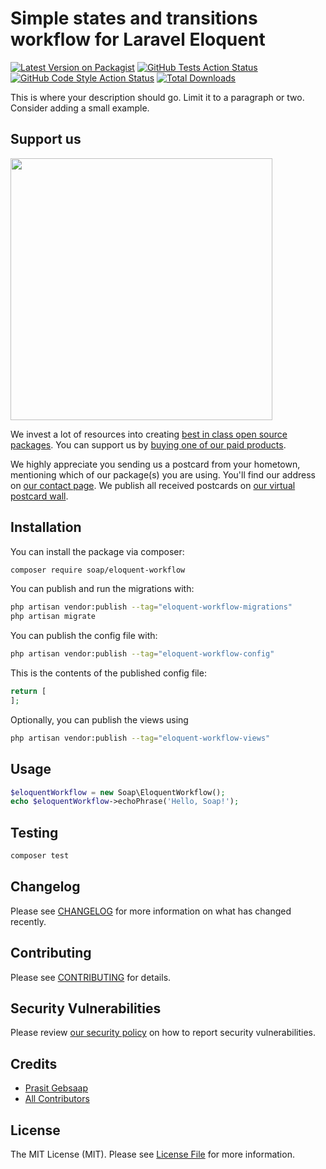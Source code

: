 # Simple states and transitions workflow for Laravel Eloquent

[![Latest Version on Packagist](https://img.shields.io/packagist/v/soap/eloquent-workflow.svg?style=flat-square)](https://packagist.org/packages/soap/eloquent-workflow)
[![GitHub Tests Action Status](https://img.shields.io/github/actions/workflow/status/soap/eloquent-workflow/run-tests.yml?branch=main&label=tests&style=flat-square)](https://github.com/soap/eloquent-workflow/actions?query=workflow%3Arun-tests+branch%3Amain)
[![GitHub Code Style Action Status](https://img.shields.io/github/actions/workflow/status/soap/eloquent-workflow/fix-php-code-style-issues.yml?branch=main&label=code%20style&style=flat-square)](https://github.com/soap/eloquent-workflow/actions?query=workflow%3A"Fix+PHP+code+style+issues"+branch%3Amain)
[![Total Downloads](https://img.shields.io/packagist/dt/soap/eloquent-workflow.svg?style=flat-square)](https://packagist.org/packages/soap/eloquent-workflow)

This is where your description should go. Limit it to a paragraph or two. Consider adding a small example.

## Support us

[<img src="https://github-ads.s3.eu-central-1.amazonaws.com/eloquent-workflow.jpg?t=1" width="419px" />](https://spatie.be/github-ad-click/eloquent-workflow)

We invest a lot of resources into creating [best in class open source packages](https://spatie.be/open-source). You can support us by [buying one of our paid products](https://spatie.be/open-source/support-us).

We highly appreciate you sending us a postcard from your hometown, mentioning which of our package(s) you are using. You'll find our address on [our contact page](https://spatie.be/about-us). We publish all received postcards on [our virtual postcard wall](https://spatie.be/open-source/postcards).

## Installation

You can install the package via composer:

```bash
composer require soap/eloquent-workflow
```

You can publish and run the migrations with:

```bash
php artisan vendor:publish --tag="eloquent-workflow-migrations"
php artisan migrate
```

You can publish the config file with:

```bash
php artisan vendor:publish --tag="eloquent-workflow-config"
```

This is the contents of the published config file:

```php
return [
];
```

Optionally, you can publish the views using

```bash
php artisan vendor:publish --tag="eloquent-workflow-views"
```

## Usage

```php
$eloquentWorkflow = new Soap\EloquentWorkflow();
echo $eloquentWorkflow->echoPhrase('Hello, Soap!');
```

## Testing

```bash
composer test
```

## Changelog

Please see [CHANGELOG](CHANGELOG.md) for more information on what has changed recently.

## Contributing

Please see [CONTRIBUTING](CONTRIBUTING.md) for details.

## Security Vulnerabilities

Please review [our security policy](../../security/policy) on how to report security vulnerabilities.

## Credits

- [Prasit Gebsaap](https://github.com/soap)
- [All Contributors](../../contributors)

## License

The MIT License (MIT). Please see [License File](LICENSE.md) for more information.
